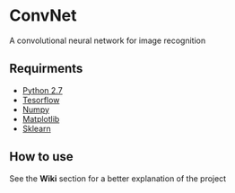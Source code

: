 # ConvNet
A convolutional neural network for image recognition

## Requirments

- [Python 2.7](https://www.python.org/download/releases/2.7/)
- [Tesorflow](https://www.tensorflow.org/)
- [Numpy](https://github.com/numpy/numpy)
- [Matplotlib](https://matplotlib.org/)
- [Sklearn](http://scikit-learn.org/stable/)

## How to use

See the **Wiki** section for a better explanation of the project
